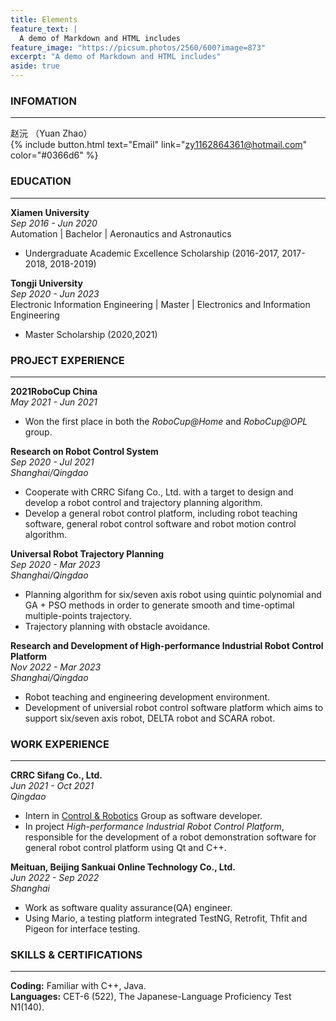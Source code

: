 ```yaml
---
title: Elements
feature_text: |
  A demo of Markdown and HTML includes
feature_image: "https://picsum.photos/2560/600?image=873"
excerpt: "A demo of Markdown and HTML includes"
aside: true
---
```


### INFOMATION
----
赵沅 （Yuan Zhao）  
{% include button.html text="Email" link="zy1162864361@hotmail.com" color="#0366d6" %}
### EDUCATION
----
**Xiamen University**  
*Sep 2016 - Jun 2020*  
Automation | Bachelor | Aeronautics and Astronautics  
+ Undergraduate Academic Excellence Scholarship (2016-2017, 2017-2018, 2018-2019)  

**Tongji University**  
*Sep 2020 - Jun 2023*  
Electronic Information Engineering | Master | Electronics and Information Engineering  
+ Master Scholarship (2020,2021)  
  
### PROJECT EXPERIENCE
----  
**2021RoboCup China**  
*May 2021 - Jun 2021*  
+ Won the first place in both the *RoboCup@Home* and *RoboCup@OPL* group.  

**Research on Robot Control System**  
*Sep 2020 - Jul 2021*  
*Shanghai/Qingdao*  
+ Cooperate with CRRC Sifang Co., Ltd. with a target to design and develop a robot control and trajectory planning algorithm.  
+ Develop a general robot control platform, including robot teaching software, general robot control software and robot motion control algorithm.  

**Universal Robot Trajectory Planning**  
*Sep 2020 - Mar 2023*  
*Shanghai/Qingdao*  
+ Planning algorithm for six/seven axis robot using quintic polynomial and GA + PSO methods in order to generate smooth and time-optimal multiple-points trajectory.
+ Trajectory planning with obstacle avoidance. 

**Research and Development of High-performance Industrial Robot Control Platform**  
*Nov 2022 - Mar 2023*  
*Shanghai/Qingdao*  
+ Robot teaching and engineering development environment.  
+ Development of universial robot control software platform which aims to support six/seven axis robot, DELTA robot and SCARA robot.  

### WORK EXPERIENCE
----
**CRRC Sifang Co., Ltd.**  
*Jun 2021 - Oct 2021*  
*Qingdao*  
+ Intern in [Control & Robotics](https://www.crrcgc.cc/sfs) Group as software developer.  
+ In project *High-performance Industrial Robot Control Platform*, responsible for the development of a robot demonstration software for general robot control platform using Qt and C++.

**Meituan, Beijing Sankuai Online Technology Co., Ltd.**  
*Jun 2022 - Sep 2022*  
*Shanghai*  
+ Work as software quality assurance(QA) engineer.
+ Using Mario, a testing platform integrated TestNG, Retrofit, Thfit and Pigeon for interface testing.  

### SKILLS & CERTIFICATIONS
----
**Coding:** Familiar with C++, Java.  
**Languages:** CET-6 (522), The Japanese-Language Proficiency Test N1(140).